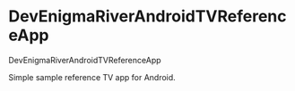 # DevEnigmaRiverAndroidTVReferenceApp
DevEnigmaRiverAndroidTVReferenceApp

Simple sample reference TV app for Android.
